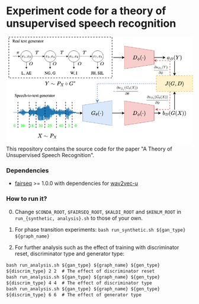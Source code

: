 # Experiment code for a theory of unsupervised speech recognition
<div align="middle"><img src="image/asr_u_arch.drawio.png" width="600"/></div>
This repository contains the source code for the paper "A Theory of Unsupervised Speech Recognition".

### Dependencies
- [fairseq](https://github.com/pytorch/fairseq) >= 1.0.0 with dependencies for [wav2vec-u](https://github.com/pytorch/fairseq/tree/main/examples/wav2vec/unsupervised)

### How to run it?
0. Change ```$CONDA_ROOT```, ```$FAIRSEQ_ROOT```, ```$KALDI_ROOT``` and ```$KENLM_ROOT``` in ```run_{synthetic, analysis}.sh``` to those of your own.

1. For phase transition experiments:
```bash run_synthetic.sh ${gan_type} ${graph_name}```

2. For further analysis such as the effect of training with discriminator reset, discriminator type and generator type:
```
bash run_analysis.sh ${gan_type} ${graph_name} ${gen_type} ${discrim_type} 2 2  # The effect of discriminator reset
bash run_analysis.sh ${gan_type} ${graph_name} ${gen_type} ${discrim_type} 4 4  # The effect of discriminator type
bash run_analysis.sh ${gan_type} ${graph_name} ${gen_type} ${discrim_type} 6 6  # The effect of generator type
```
